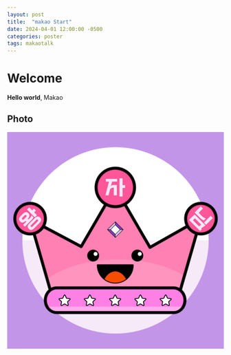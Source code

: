 ```yaml
---
layout: post
title:  "makao Start"
date: 2024-04-01 12:00:00 -0500
categories: poster
tags: makaotalk
---
```


# Welcome

**Hello world**, Makao

## Photo 

![Poster](/assets/profile.png)